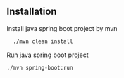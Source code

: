 
## Installation

Install java spring boot project by mvn

```bash
  ./mvn clean install
```
Run java spring boot project
```bash
./mvn spring-boot:run
```